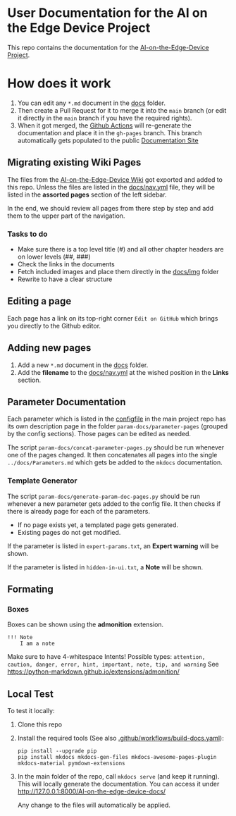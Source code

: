# User Documentation for the AI on the Edge Device Project
 
This repo contains the documentation for the [AI-on-the-Edge-Device Project](https://github.com/jomjol/AI-on-the-edge-device).

# How does it work
1. You can edit any `*.md` document in the [docs](docs) folder.
1. Then create a Pull Request for it to merge it into the `main` branch (or edit it directly in the `main` branch if you have the required rights).
1. When it got merged, the [Github Actions](https://github.com/jomjol/AI-on-the-edge-device-docs/actions) will re-generate the documentation and place it in the `gh-pages` branch. This branch automatically gets populated to the public [Documentation Site](https://jomjol.github.io/AI-on-the-edge-device-docs)

## Migrating existing Wiki Pages
The files from the [AI-on-the-Edge-Device Wiki](https://github.com/jomjol/AI-on-the-edge-device/wiki) got exported and added to this repo. Unless the files are listed in the [docs/nav.yml](docs/nav.yml) file, they will be listed in the **assorted pages** section of the left sidebar.

In the end, we should review all pages from there step by step and add them to the upper part of the navigation.

### Tasks to do
 - Make sure there is a top level title (#) and all other chapter headers are on lower levels (##, ###)
 - Check the links in the documents
 - Fetch included images and place them directly in the [docs/img](docs/img) folder
 - Rewrite to have a clear structure

## Editing a page
Each page has a link on its top-right corner `Edit on GitHub` which brings you directly to the Github editor.

## Adding new pages
1. Add a new `*.md` document in the [docs](docs) folder.
1. Add the **filename** to the [docs/nav.yml](docs/nav.yml) at the wished position in the **Links** section.

## Parameter Documentation
Each parameter which is listed in the [configfile](https://github.com/jomjol/AI-on-the-edge-device/blob/rolling/sd-card/config/config.ini) in the main project repo 
has its own description page in the folder `param-docs/parameter-pages` (grouped by the config sections).
Those pages can be edited as needed.

The script `param-docs/concat-parameter-pages.py` should be run whenever one of the pages changed.
It then concatenates all pages into the single `../docs/Parameters.md` which gets be added to the `mkdocs` documentation.

### Template Generator
The script `param-docs/generate-param-doc-pages.py` should be run whenever a new parameter gets added to the config file.
It then checks if there is already page for each of the parameters.
 - If no page exists yet, a templated page gets generated.
 - Existing pages do not get modified.

If the parameter is listed in `expert-params.txt`, an **Expert warning** will be shown.

If the parameter is listed in `hidden-in-ui.txt`, a **Note**  will be shown.

## Formating
### Boxes
Boxes can be shown using the **admonition** extension.
```
!!! Note
    I am a note
```
Make sure to have 4-whitespace Intents!
Possible types: `attention, caution, danger, error, hint, important, note, tip, and warning`
See https://python-markdown.github.io/extensions/admonition/

## Local Test
To test it locally:
1. Clone this repo
1. Install the required tools (See also [.github/workflows/build-docs.yaml](.github/workflows/build-docs.yaml)):
    ```
    pip install --upgrade pip
    pip install mkdocs mkdocs-gen-files mkdocs-awesome-pages-plugin mkdocs-material pymdown-extensions
    ```
1. In the main folder of the repo, call `mkdocs serve` (and keep it running).
  This will locally generate the documentation.
  You can access it under http://127.0.0.1:8000/AI-on-the-edge-device-docs/

    Any change to the files will automatically be applied.
